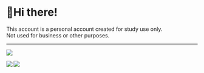 # 👋Hi there!

This account is a personal account created for study use only.
<br>
Not used for business or other purposes.

---

![](https://komarev.com/ghpvc/?username=xmaruwo&color=blue)

<a href="https://github.com/anuraghazra/github-readme-stats">
  <img align="left" src="https://github-readme-stats.vercel.app/api?username=xmaruwo&count_private=true&show_icons=true" />
</a>
<a href="https://github.com/anuraghazra/github-readme-stats">
  <img align="left" src="https://github-readme-stats.vercel.app/api/top-langs/?username=xmaruwo&layout=compact" />
</a>

